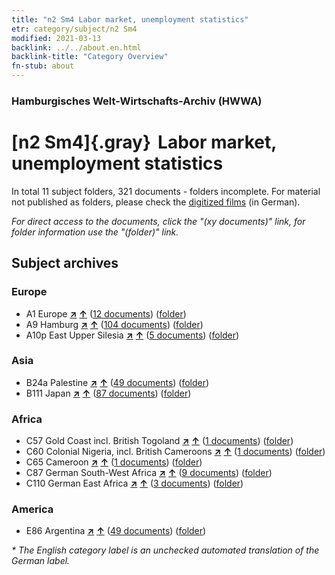 ```yaml
---
title: "n2 Sm4 Labor market, unemployment statistics"
etr: category/subject/n2 Sm4
modified: 2021-03-13
backlink: ../../about.en.html
backlink-title: "Category Overview"
fn-stub: about
---
```


### Hamburgisches Welt-Wirtschafts-Archiv (HWWA)
# [n2 Sm4]{.gray}&#8201; Labor market, unemployment statistics&#160; 





In total 11 subject folders, 321 documents - folders incomplete.
For material not published as folders, please check the [digitized films](/film/h1_sh) (in German).

_For direct access to the documents, click the "(xy documents)" link, for folder information use the "(folder)" link._

## Subject archives



### Europe

- A1 Europe [**&nearr;**](../../../geo/i/140892/about.en.html "Europe (all folders)") [**&uarr;**](../../../geo/about.en.html#A1 "Country category system") (<a href="https://pm20.zbw.eu/dfgview/sh/140892,144976" title="about: Europe : Labor market, unemployment statistics" target="_blank">12 documents</a>) ([folder](http://purl.org/pressemappe20/folder/sh/140892,144976))
- A9 Hamburg [**&nearr;**](../../../geo/i/140905/about.en.html "Hamburg (all folders)") [**&uarr;**](../../../geo/about.en.html#A9 "Country category system") (<a href="https://pm20.zbw.eu/dfgview/sh/140905,144976" title="about: Hamburg : Labor market, unemployment statistics" target="_blank">104 documents</a>) ([folder](http://purl.org/pressemappe20/folder/sh/140905,144976))
- A10p East Upper Silesia [**&nearr;**](../../../geo/i/140951/about.en.html "East Upper Silesia (all folders)") [**&uarr;**](../../../geo/about.en.html#A10p "Country category system") (<a href="https://pm20.zbw.eu/dfgview/sh/140951,144976" title="about: East Upper Silesia : Labor market, unemployment statistics" target="_blank">5 documents</a>) ([folder](http://purl.org/pressemappe20/folder/sh/140951,144976))

### Asia

- B24a Palestine [**&nearr;**](../../../geo/i/141115/about.en.html "Palestine (all folders)") [**&uarr;**](../../../geo/about.en.html#B24a "Country category system") (<a href="https://pm20.zbw.eu/dfgview/sh/141115,144976" title="about: Palestine : Labor market, unemployment statistics" target="_blank">49 documents</a>) ([folder](http://purl.org/pressemappe20/folder/sh/141115,144976))
- B111 Japan [**&nearr;**](../../../geo/i/141272/about.en.html "Japan (all folders)") [**&uarr;**](../../../geo/about.en.html#B111 "Country category system") (<a href="https://pm20.zbw.eu/dfgview/sh/141272,144976" title="about: Japan : Labor market, unemployment statistics" target="_blank">87 documents</a>) ([folder](http://purl.org/pressemappe20/folder/sh/141272,144976))

### Africa

- C57 Gold Coast incl. British Togoland [**&nearr;**](../../../geo/i/141406/about.en.html "Gold Coast incl. British Togoland (all folders)") [**&uarr;**](../../../geo/about.en.html#C57 "Country category system") (<a href="https://pm20.zbw.eu/dfgview/sh/141406,144976" title="about: Gold Coast incl. British Togoland : Labor market, unemployment statistics" target="_blank">1 documents</a>) ([folder](http://purl.org/pressemappe20/folder/sh/141406,144976))
- C60 Colonial Nigeria, incl. British Cameroons [**&nearr;**](../../../geo/i/141409/about.en.html "Colonial Nigeria, incl. British Cameroons (all folders)") [**&uarr;**](../../../geo/about.en.html#C60 "Country category system") (<a href="https://pm20.zbw.eu/dfgview/sh/141409,144976" title="about: Colonial Nigeria, incl. British Cameroons : Labor market, unemployment statistics" target="_blank">1 documents</a>) ([folder](http://purl.org/pressemappe20/folder/sh/141409,144976))
- C65 Cameroon [**&nearr;**](../../../geo/i/141410/about.en.html "Cameroon (all folders)") [**&uarr;**](../../../geo/about.en.html#C65 "Country category system") (<a href="https://pm20.zbw.eu/dfgview/sh/141410,144976" title="about: Cameroon : Labor market, unemployment statistics" target="_blank">1 documents</a>) ([folder](http://purl.org/pressemappe20/folder/sh/141410,144976))
- C87 German South-West Africa [**&nearr;**](../../../geo/i/141450/about.en.html "German South-West Africa (all folders)") [**&uarr;**](../../../geo/about.en.html#C87 "Country category system") (<a href="https://pm20.zbw.eu/dfgview/sh/141450,144976" title="about: German South-West Africa : Labor market, unemployment statistics" target="_blank">9 documents</a>) ([folder](http://purl.org/pressemappe20/folder/sh/141450,144976))
- C110 German East Africa [**&nearr;**](../../../geo/i/141471/about.en.html "German East Africa (all folders)") [**&uarr;**](../../../geo/about.en.html#C110 "Country category system") (<a href="https://pm20.zbw.eu/dfgview/sh/141471,144976" title="about: German East Africa : Labor market, unemployment statistics" target="_blank">3 documents</a>) ([folder](http://purl.org/pressemappe20/folder/sh/141471,144976))

### America

- E86 Argentina [**&nearr;**](../../../geo/i/141692/about.en.html "Argentina (all folders)") [**&uarr;**](../../../geo/about.en.html#E86 "Country category system") (<a href="https://pm20.zbw.eu/dfgview/sh/141692,144976" title="about: Argentina : Labor market, unemployment statistics" target="_blank">49 documents</a>) ([folder](http://purl.org/pressemappe20/folder/sh/141692,144976))


_* The English category label is an unchecked automated translation of the German label._

